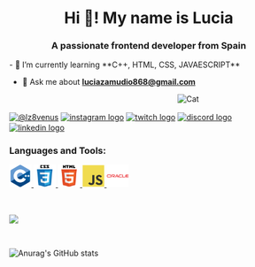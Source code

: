 <h1 align="center">Hi 💜! My name is Lucia</h1>
<h3 align="center">A passionate frontend developer from Spain</h3>
- 🌱 I’m currently learning **C++, HTML, CSS, JAVAESCRIPT**

- 💬 Ask me about **luciazamudio868@gmail.com**

<img align="right" alt="Cat" width="200" src="https://i.pinimg.com/originals/42/70/b2/4270b2c2425591574863b01709041262.jpg" >
<br>

<p align="left">
<a href="https://twitter.com/@lz8venus" target="blank"><img align="center" src="https://raw.githubusercontent.com/rahuldkjain/github-profile-readme-generator/master/src/images/icons/Social/twitter.svg" alt="@lz8venus" height="30" width="40" /></a>
<a href="https://instagram.com/venua_lz" target="blank"><img align="center" src="https://img.shields.io/static/v1?message=Instagram&logo=instagram&label=&color=E4405F&logoColor=white&labelColor=&style=for-the-badge" height="35" alt="instagram logo" alt="venua_lz" /></a>
<a href="https://instagram.com/venua_lz" target="blank"><img align="center"align="center" src="https://img.shields.io/static/v1?message=Twitch&logo=twitch&label=&color=9146FF&logoColor=white&labelColor=&style=for-the-badge" height="35" alt="twitch logo"  /></a>
<a href="https://instagram.com/venua_lz" target="blank"><img align="center" src="https://img.shields.io/static/v1?message=Discord&logo=discord&label=&color=7289DA&logoColor=white&labelColor=&style=for-the-badge" height="35" alt="discord logo"  /></a>
<a href="https://instagram.com/venua_lz" target="blank"><img align="center"  src="https://img.shields.io/static/v1?message=LinkedIn&logo=linkedin&label=&color=0077B5&logoColor=white&labelColor=&style=for-the-badge" height="35" alt="linkedin logo"  /></a>
</p>

<h3 align="left">Languages and Tools:</h3>
<p align="left"> <a href="https://www.w3schools.com/cpp/" target="_blank" rel="noreferrer"> <img src="https://raw.githubusercontent.com/devicons/devicon/master/icons/cplusplus/cplusplus-original.svg" alt="cplusplus" width="40" height="40"/> </a> <a href="https://www.w3schools.com/css/" target="_blank" rel="noreferrer"> <img src="https://raw.githubusercontent.com/devicons/devicon/master/icons/css3/css3-original-wordmark.svg" alt="css3" width="40" height="40"/> </a> <a href="https://www.w3.org/html/" target="_blank" rel="noreferrer"> <img src="https://raw.githubusercontent.com/devicons/devicon/master/icons/html5/html5-original-wordmark.svg" alt="html5" width="40" height="40"/> </a> <a href="https://developer.mozilla.org/en-US/docs/Web/JavaScript" target="_blank" rel="noreferrer"> <img src="https://raw.githubusercontent.com/devicons/devicon/master/icons/javascript/javascript-original.svg" alt="javascript" width="40" height="40"/> </a> <a href="https://www.oracle.com/" target="_blank" rel="noreferrer"> <img src="https://raw.githubusercontent.com/devicons/devicon/master/icons/oracle/oracle-original.svg" alt="oracle" width="40" height="40"/> </a> </p>

</br>


<img align="center" height="400" src="https://i.pinimg.com/originals/ff/75/d6/ff75d6ba4285982c35529afc176501dc.gif"  /><br/>

</br>



![Anurag's GitHub stats](https://github-readme-stats.vercel.app/api?username=Venus686&show_icons=true&theme=onedark)

###
